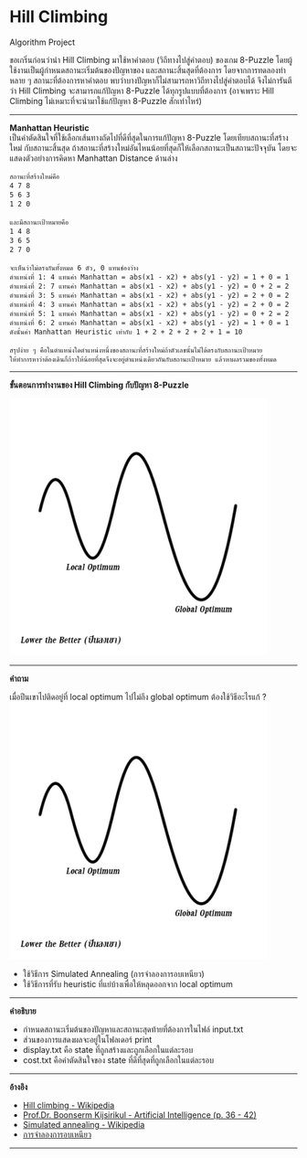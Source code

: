 # Hill Climbing
Algorithm Project <br/>

ขอเกริ่นก่อนว่านำ Hill Climbing มาใช้หาคำตอบ (วิถีทางไปสู่คำตอบ) ของเกม 8-Puzzle โดยผู้ใช้งานเป็นผู้กำหนดสถานะเริ่มต้นของปัญหาของ และสถานะสิ้นสุดที่ต้องการ โดยจากการทดลองทำหลาย ๆ สถานะที่ต้องการหาคำตอบ พบว่าบางปัญหาก็ไม่สามารถหาวิถีทางไปสู่คำตอบได้ จึงไม่การันตีว่า Hill Climbing จะสามารถแก้ปัญหา 8-Puzzle ได้ทุกรูปแบบที่ต้องการ (อาจเพราะ Hill Climbing ไม่เหมาะที่จะนำมาใช้แก้ปัญหา 8-Puzzle สักเท่าไหร่) 

--------------------------------------------------------------

**Manhattan Heuristic** <br/>
เป็นค่าตัดสินใจที่ใช้เลือกเส้นทางถัดไปที่ดีที่สุดในการแก้ปัญหา 8-Puzzle โดยเทียบสถานะที่สร้างใหม่ กับสถานะสิ้นสุด ถ้าสถานะที่สร้างใหม่อันไหนน้อยที่สุดก็ให้เลือกสถานะเป็นสถานะปัจจุบัน โดยจะแสดงตัวอย่างการคิดหา Manhattan Distance ด้านล่าง<br/>

    สถานะที่สร้างใหม่คือ
    4 7 8
    5 6 3
    1 2 0
    
    และมีสถานะเป้าหมายคือ
    1 4 8
    3 6 5
    2 7 0
    
    จะเห็นว่าไม่ตรงกันทั้งหมด 6 ตัว, 0 แทนช่องว่าง
    ตำแหน่งที่ 1: 4 แทนค่า Manhattan = abs(x1 - x2) + abs(y1 - y2) = 1 + 0 = 1
    ตำแหน่งที่ 2: 7 แทนค่า Manhattan = abs(x1 - x2) + abs(y1 - y2) = 0 + 2 = 2
    ตำแหน่งที่ 3: 5 แทนค่า Manhattan = abs(x1 - x2) + abs(y1 - y2) = 2 + 0 = 2
    ตำแหน่งที่ 4: 3 แทนค่า Manhattan = abs(x1 - x2) + abs(y1 - y2) = 2 + 0 = 2
    ตำแหน่งที่ 5: 1 แทนค่า Manhattan = abs(x1 - x2) + abs(y1 - y2) = 0 + 2 = 2
    ตำแหน่งที่ 6: 2 แทนค่า Manhattan = abs(x1 - x2) + abs(y1 - y2) = 1 + 0 = 1
    ดังนั้นค่า Manhattan Heuristic เท่ากับ 1 + 2 + 2 + 2 + 2 + 1 = 10
    
    สรุปง่าย ๆ คือในตำแหน่งใดตำแหน่งหนึ่งของสถานะที่สร้างใหม่ถ้าตัวเลขนั้นไม่ได้ตรงกับสถานะเป้าหมาย 
    ให้ทำการหาว่าต้องเดินกี่ก้าวให้น้อยที่สุดจึงจะอยู่ตำแหน่งเดียวกันกับสถานะเป้าหมาย แล้วหาผลรวมของทั้งหมด
    

--------------------------------------------------------------

**ขั้นตอนการทำงานของ Hill Climbing กับปัญหา 8-Puzzle**

<img src="https://github.com/arsura/Algorithm/blob/master/Algorithm%20Project/Hill_Climbing_8Puzzle/picture/localOpt.png" alt="alt text" width="450" height="450">

--------------------------------------------------------------

**คำถาม**

เมื่อปีนเขาไปติดอยู่ที่ local optimum ไปไม่ถึง global optimum ต้องใช้วิธีอะไรแก้ ?
<img src="https://github.com/arsura/Algorithm/blob/master/Algorithm%20Project/Hill_Climbing_8Puzzle/picture/localOpt.png" alt="alt text" width="450" height="450">

- ใช้วิธีการ Simulated Annealing (การจำลองการอบเหนียว) 
- ใช้วิธีการที่รับ heuristic ที่แย่บ้างเพื่อให้หลุดออกจาก local optimum

--------------------------------------------------------------

**คำอธิบาย**
- กำหนดสถานะเริ่มต้นของปัญหาและสถานะสุดท้ายที่ต้องการในไฟล์ input.txt
- ส่วนของการแสดงผลจะอยู่ในโฟลเดอร์ print
- display.txt คือ state ที่ถูกสร้างและถูกเลือกในแต่ละรอบ
- cost.txt คือค่าตัดสินใจของ state ที่ดีที่สุดที่ถูกเลือกในแต่ละรอบ

--------------------------------------------------------------

**อ้างอิง** <br/>
- [Hill climbing - Wikipedia](https://en.wikipedia.org/wiki/Hill_climbing) <br/>
- [Prof.Dr. Boonserm Kijsirikul - Artificial Intelligence (p. 36 - 42)](https://www.cp.eng.chula.ac.th/~boonserm/teaching/ai1.0.2.pdf)      <br/>
- [Simulated annealing - Wikipedia](https://en.wikipedia.org/wiki/Simulated_annealing)      <br/>
- [การจำลองการอบเหนียว](https://th.wikipedia.org/wiki/การจำลองการอบเหนียว)      <br/>

--------------------------------------------------------------
  
  
